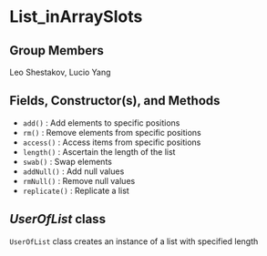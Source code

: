 # List_inArraySlots
## Group Members
Leo Shestakov, Lucio Yang
## Fields, Constructor(s), and Methods
- `add()` : Add elements to specific positions
- `rm()` : Remove elements from specific positions
- `access()` : Access items from specific positions
- `length()` : Ascertain the length of the list
- `swab()` : Swap elements
- `addNull()` : Add null values
- `rmNull()` : Remove null values
- `replicate()` : Replicate a list
## *UserOfList* class
`UserOfList` class creates an instance of a list with specified length

